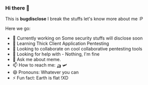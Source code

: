 ### Hi there 👋

This is **bugdisclose** I break the stuffs let's know more about me :P 

Here we go:

- 🔭 Currently working on Some security stuffs will disclose soon
- 🌱 Learning Thick Client Application Pentesting
- 👯 Looking to collaborate on cool collaborative pentesting tools
- 🤔 Looking for help with - Nothing, I'm fine
- 💬 Ask me about meme.
- 📫 How to reach me: 🛺 🛩
- 😄 Pronouns: Whatever you can 
- ⚡ Fun fact: Earth is flat !XD
